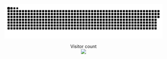 
<a href=#><img src="contributions.svg"></a>

<p align="center"> 
  Visitor count<br>
  <img src="https://profile-counter.glitch.me/toxbic/count.svg" />
</p>
